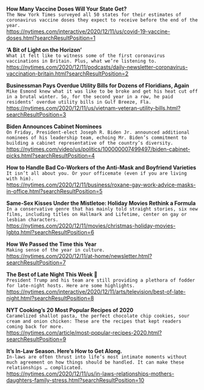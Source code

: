 **How Many Vaccine Doses Will Your State Get?**\
`The New York Times surveyed all 50 states for their estimates of coronavirus vaccine doses they expect to receive before the end of the year.`\
https://nytimes.com/interactive/2020/12/11/us/covid-19-vaccine-doses.html?searchResultPosition=1

**‘A Bit of Light on the Horizon’**\
`What it felt like to witness some of the first coronavirus vaccinations in Britain. Plus, what we’re listening to.`\
https://nytimes.com/2020/12/11/podcasts/daily-newsletter-coronavirus-vaccination-britain.html?searchResultPosition=2

**Businessman Pays Overdue Utility Bills for Dozens of Floridians, Again**\
`Mike Esmond knew what it was like to be broke and get his heat cut off in a brutal winter. So, for the second year in a row, he paid residents’ overdue utility bills in Gulf Breeze, Fla.`\
https://nytimes.com/2020/12/11/us/vietnam-veteran-utility-bills.html?searchResultPosition=3

**Biden Announces Cabinet Nominees**\
`On Friday, President-elect Joseph R. Biden Jr. announced additional nominees of his leadership team, echoing Mr. Biden’s commitment to building a cabinet representative of the country’s diversity.`\
https://nytimes.com/video/us/politics/100000007499497/biden-cabinet-picks.html?searchResultPosition=4

**How to Handle Bad Co-Workers of the Anti-Mask and Boyfriend Varieties**\
`It isn’t all about you. Or your officemate (even if you are living with him).`\
https://nytimes.com/2020/12/11/business/roxane-gay-work-advice-masks-in-office.html?searchResultPosition=5

**Same-Sex Kisses Under the Mistletoe: Holiday Movies Rethink a Formula**\
`In a conservative genre that has mainly told straight stories, six new films, including titles on Hallmark and Lifetime, center on gay or lesbian characters.`\
https://nytimes.com/2020/12/11/movies/christmas-holiday-movies-lgbtq.html?searchResultPosition=6

**How We Passed the Time this Year**\
`Making sense of the year in culture.`\
https://nytimes.com/2020/12/11/at-home/newsletter.html?searchResultPosition=7

**The Best of Late Night This Week 🌙**\
`President Trump and his team are still providing a plethora of fodder for late-night hosts. Here are some highlights.`\
https://nytimes.com/interactive/2020/12/11/arts/television/best-of-late-night.html?searchResultPosition=8

**NYT Cooking’s 20 Most Popular Recipes of 2020**\
`Caramelized shallot pasta, the perfect chocolate chip cookies, sour cream and onion chicken: These are the recipes that kept readers coming back for more.`\
https://nytimes.com/article/most-popular-recipes-2020.html?searchResultPosition=9

**It’s In-Law Season. Here’s How to Get Along.**\
`In-laws are often thrust into life’s most intimate moments without much agreement on how things should be handled. It can make these relationships … complicated.`\
https://nytimes.com/2020/12/11/us/in-laws-relationships-mothers-daughters-family-stress.html?searchResultPosition=10

